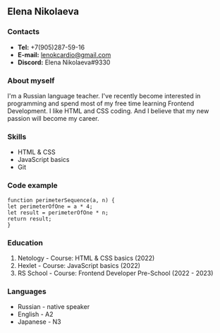 ## Elena Nikolaeva ##

### Contacts ###
  - **Tel:** +7(905)287-59-16
  - **E-mail:** lenokcardio@gmail.com
  - **Discord:** Elena Nikolaeva#9330

### About myself ###
  I'm a Russian language teacher. I've recently become interested in programming and spend most of my 
free time learning Frontend Development. I like HTML and CSS coding. And I believe that my new passion 
will become my career.

### Skills ###
  - HTML & CSS
  - JavaScript basics
  - Git

### Code example ###
  ```
function perimeterSequence(a, n) {
  let perimeterOfOne = a * 4;
  let result = perimeterOfOne * n;
  return result;
}
  ```

### Education ###
  1. Netology - Course: HTML & CSS basics (2022)
  2. Hexlet - Course: JavaScript basics (2022)
  3. RS School - Course: Frontend Developer Pre-School (2022 - 2023)

### Languages ###
  - Russian - native speaker
  - English - A2
  - Japanese - N3

